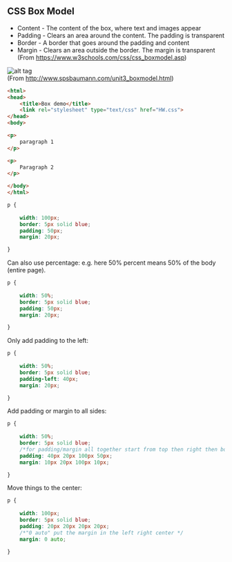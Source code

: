 ## CSS Box Model

* Content - The content of the box, where text and images appear  
* Padding - Clears an area around the content. The padding is transparent  
* Border - A border that goes around the padding and content  
* Margin - Clears an area outside the border. The margin is transparent  
(From https://www.w3schools.com/css/css_boxmodel.asp)


![alt tag](http://www.spsbaumann.com/uploads/5/1/3/9/5139232/1104839_orig.png)  
(From http://www.spsbaumann.com/unit3_boxmodel.html)


```html
<html>
<head>
	<title>Box demo</title>
	<link rel="stylesheet" type="text/css" href="HW.css">
</head>
<body>

<p> 
	paragraph 1
</p>

<p>
	Paragraph 2
</p>

</body>
</html>
```

```css
p {
	
    width: 100px;
    border: 5px solid blue;
    padding: 50px;
    margin: 20px;

}
```

Can also use percentage:
e.g. here 50% percent means 50% of the body (entire page). 
```css
p {
	
    width: 50%; 
    border: 5px solid blue;
    padding: 50px;
    margin: 20px;

}
```

Only add padding to the left:

```css
p {
	
    width: 50%; 
    border: 5px solid blue;
    padding-left: 40px;
    margin: 20px;

}
```

Add padding or margin to all sides:
```css
p {
	
    width: 50%; 
    border: 5px solid blue;
    /*for padding/margin all together start from top then right then bottom then left*/
    padding: 40px 20px 100px 50px;
    margin: 10px 20px 100px 10px;

}
```
Move things to the center:
```css
p {
	
    width: 100px; 
    border: 5px solid blue;
    padding: 20px 20px 20px 20px;
    /*"0 auto" put the margin in the left right center */
    margin: 0 auto;
    
}
```
